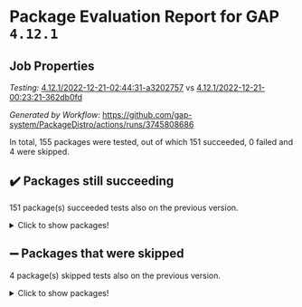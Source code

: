 # Package Evaluation Report for GAP `4.12.1`

## Job Properties

*Testing:* [4.12.1/2022-12-21-02:44:31-a3202757](https://github.com/gap-system/PackageDistro/blob/data/reports/4.12.1/2022-12-21-02:44:31-a3202757) vs [4.12.1/2022-12-21-00:23:21-362db0fd](https://github.com/gap-system/PackageDistro/blob/data/reports/4.12.1/2022-12-21-00:23:21-362db0fd)

*Generated by Workflow:* https://github.com/gap-system/PackageDistro/actions/runs/3745808686

In total, 155 packages were tested, out of which 151 succeeded, 0 failed and 4 were skipped.

## :heavy_check_mark: Packages still succeeding

151 package(s) succeeded tests also on the previous version.
<details><summary>Click to show packages!</summary>

- 4ti2interface 2022.09-01 [(success)](https://github.com/gap-system/PackageDistro/actions/runs/3745808686/jobs/6360722996)
- ace 5.6.1 [(success)](https://github.com/gap-system/PackageDistro/actions/runs/3745808686/jobs/6360723104)
- aclib 1.3.2 [(success)](https://github.com/gap-system/PackageDistro/actions/runs/3745808686/jobs/6360723184)
- agt 0.3 [(success)](https://github.com/gap-system/PackageDistro/actions/runs/3745808686/jobs/6360723263)
- alnuth 3.2.1 [(success)](https://github.com/gap-system/PackageDistro/actions/runs/3745808686/jobs/6360723328)
- anupq 3.2.6 [(success)](https://github.com/gap-system/PackageDistro/actions/runs/3745808686/jobs/6360723403)
- atlasrep 2.1.6 [(success)](https://github.com/gap-system/PackageDistro/actions/runs/3745808686/jobs/6360723476)
- autodoc 2022.10.20 [(success)](https://github.com/gap-system/PackageDistro/actions/runs/3745808686/jobs/6360723554)
- automata 1.15 [(success)](https://github.com/gap-system/PackageDistro/actions/runs/3745808686/jobs/6360723631)
- automgrp 1.3.2 [(success)](https://github.com/gap-system/PackageDistro/actions/runs/3745808686/jobs/6360723706)
- autpgrp 1.11 [(success)](https://github.com/gap-system/PackageDistro/actions/runs/3745808686/jobs/6360723792)
- cap 2022.12-15 [(success)](https://github.com/gap-system/PackageDistro/actions/runs/3745808686/jobs/6360723893)
- caratinterface 2.3.4 [(success)](https://github.com/gap-system/PackageDistro/actions/runs/3745808686/jobs/6360723973)
- cddinterface 2022.11.01 [(success)](https://github.com/gap-system/PackageDistro/actions/runs/3745808686/jobs/6360724047)
- circle 1.6.5 [(success)](https://github.com/gap-system/PackageDistro/actions/runs/3745808686/jobs/6360724104)
- classicpres 1.22 [(success)](https://github.com/gap-system/PackageDistro/actions/runs/3745808686/jobs/6360724201)
- cohomolo 1.6.10 [(success)](https://github.com/gap-system/PackageDistro/actions/runs/3745808686/jobs/6360724270)
- congruence 1.2.4 [(success)](https://github.com/gap-system/PackageDistro/actions/runs/3745808686/jobs/6360724336)
- corelg 1.56 [(success)](https://github.com/gap-system/PackageDistro/actions/runs/3745808686/jobs/6360724412)
- crime 1.6 [(success)](https://github.com/gap-system/PackageDistro/actions/runs/3745808686/jobs/6360724485)
- crisp 1.4.6 [(success)](https://github.com/gap-system/PackageDistro/actions/runs/3745808686/jobs/6360724586)
- crypting 0.10.4 [(success)](https://github.com/gap-system/PackageDistro/actions/runs/3745808686/jobs/6360724680)
- cryst 4.1.25 [(success)](https://github.com/gap-system/PackageDistro/actions/runs/3745808686/jobs/6360725654)
- crystcat 1.1.10 [(success)](https://github.com/gap-system/PackageDistro/actions/runs/3745808686/jobs/6360725747)
- ctbllib 1.3.4 [(success)](https://github.com/gap-system/PackageDistro/actions/runs/3745808686/jobs/6360725828)
- cubefree 1.19 [(success)](https://github.com/gap-system/PackageDistro/actions/runs/3745808686/jobs/6360725901)
- curlinterface 2.3.1 [(success)](https://github.com/gap-system/PackageDistro/actions/runs/3745808686/jobs/6360725971)
- cvec 2.7.6 [(success)](https://github.com/gap-system/PackageDistro/actions/runs/3745808686/jobs/6360726054)
- datastructures 0.3.0 [(success)](https://github.com/gap-system/PackageDistro/actions/runs/3745808686/jobs/6360726242)
- deepthought 1.0.6 [(success)](https://github.com/gap-system/PackageDistro/actions/runs/3745808686/jobs/6360726373)
- design 1.7 [(success)](https://github.com/gap-system/PackageDistro/actions/runs/3745808686/jobs/6360726457)
- difsets 2.3.1 [(success)](https://github.com/gap-system/PackageDistro/actions/runs/3745808686/jobs/6360726555)
- digraphs 1.6.1 [(success)](https://github.com/gap-system/PackageDistro/actions/runs/3745808686/jobs/6360726630)
- edim 1.3.6 [(success)](https://github.com/gap-system/PackageDistro/actions/runs/3745808686/jobs/6360726760)
- example 4.3.2 [(success)](https://github.com/gap-system/PackageDistro/actions/runs/3745808686/jobs/6360726842)
- examplesforhomalg 2022.11-01 [(success)](https://github.com/gap-system/PackageDistro/actions/runs/3745808686/jobs/6360726926)
- factint 1.6.3 [(success)](https://github.com/gap-system/PackageDistro/actions/runs/3745808686/jobs/6360727042)
- ferret 1.0.9 [(success)](https://github.com/gap-system/PackageDistro/actions/runs/3745808686/jobs/6360727113)
- fga 1.4.0 [(success)](https://github.com/gap-system/PackageDistro/actions/runs/3745808686/jobs/6360727194)
- fining 1.5.4 [(success)](https://github.com/gap-system/PackageDistro/actions/runs/3745808686/jobs/6360727279)
- float 1.0.3 [(success)](https://github.com/gap-system/PackageDistro/actions/runs/3745808686/jobs/6360727365)
- format 1.4.3 [(success)](https://github.com/gap-system/PackageDistro/actions/runs/3745808686/jobs/6360727460)
- forms 1.2.9 [(success)](https://github.com/gap-system/PackageDistro/actions/runs/3745808686/jobs/6360727527)
- fplsa 1.2.5 [(success)](https://github.com/gap-system/PackageDistro/actions/runs/3745808686/jobs/6360727595)
- fr 2.4.12 [(success)](https://github.com/gap-system/PackageDistro/actions/runs/3745808686/jobs/6360727678)
- francy 1.2.5 [(success)](https://github.com/gap-system/PackageDistro/actions/runs/3745808686/jobs/6360727748)
- fwtree 1.3 [(success)](https://github.com/gap-system/PackageDistro/actions/runs/3745808686/jobs/6360727860)
- gapdoc 1.6.6 [(success)](https://github.com/gap-system/PackageDistro/actions/runs/3745808686/jobs/6360727945)
- gauss 2022.12-01 [(success)](https://github.com/gap-system/PackageDistro/actions/runs/3745808686/jobs/6360728040)
- gaussforhomalg 2022.08-03 [(success)](https://github.com/gap-system/PackageDistro/actions/runs/3745808686/jobs/6360728153)
- gbnp 1.0.5 [(success)](https://github.com/gap-system/PackageDistro/actions/runs/3745808686/jobs/6360728225)
- generalizedmorphismsforcap 2022.12-01 [(success)](https://github.com/gap-system/PackageDistro/actions/runs/3745808686/jobs/6360728302)
- genss 1.6.8 [(success)](https://github.com/gap-system/PackageDistro/actions/runs/3745808686/jobs/6360728397)
- gradedmodules 2022.09-02 [(success)](https://github.com/gap-system/PackageDistro/actions/runs/3745808686/jobs/6360728484)
- gradedringforhomalg 2022.11-01 [(success)](https://github.com/gap-system/PackageDistro/actions/runs/3745808686/jobs/6360728577)
- grape 4.9.0 [(success)](https://github.com/gap-system/PackageDistro/actions/runs/3745808686/jobs/6360728665)
- groupoids 1.71 [(success)](https://github.com/gap-system/PackageDistro/actions/runs/3745808686/jobs/6360728761)
- grpconst 2.6.3 [(success)](https://github.com/gap-system/PackageDistro/actions/runs/3745808686/jobs/6360728844)
- guarana 0.96.3 [(success)](https://github.com/gap-system/PackageDistro/actions/runs/3745808686/jobs/6360728926)
- guava 3.17 [(success)](https://github.com/gap-system/PackageDistro/actions/runs/3745808686/jobs/6360729002)
- hap 1.47 [(success)](https://github.com/gap-system/PackageDistro/actions/runs/3745808686/jobs/6360729105)
- hapcryst 0.1.15 [(success)](https://github.com/gap-system/PackageDistro/actions/runs/3745808686/jobs/6360729203)
- hecke 1.5.3 [(success)](https://github.com/gap-system/PackageDistro/actions/runs/3745808686/jobs/6360729281)
- help 3.5 [(success)](https://github.com/gap-system/PackageDistro/actions/runs/3745808686/jobs/6360729371)
- homalg 2022.11-01 [(success)](https://github.com/gap-system/PackageDistro/actions/runs/3745808686/jobs/6360729464)
- homalgtocas 2022.11-02 [(success)](https://github.com/gap-system/PackageDistro/actions/runs/3745808686/jobs/6360729555)
- idrel 2.44 [(success)](https://github.com/gap-system/PackageDistro/actions/runs/3745808686/jobs/6360729653)
- images 1.3.1 [(success)](https://github.com/gap-system/PackageDistro/actions/runs/3745808686/jobs/6360729753)
- intpic 0.3.0 [(success)](https://github.com/gap-system/PackageDistro/actions/runs/3745808686/jobs/6360729870)
- io 4.8.0 [(success)](https://github.com/gap-system/PackageDistro/actions/runs/3745808686/jobs/6360729972)
- io_forhomalg 2022.11-01 [(success)](https://github.com/gap-system/PackageDistro/actions/runs/3745808686/jobs/6360730056)
- irredsol 1.4.4 [(success)](https://github.com/gap-system/PackageDistro/actions/runs/3745808686/jobs/6360730171)
- json 2.1.1 [(success)](https://github.com/gap-system/PackageDistro/actions/runs/3745808686/jobs/6360730250)
- jupyterkernel 1.4.1 [(success)](https://github.com/gap-system/PackageDistro/actions/runs/3745808686/jobs/6360730374)
- jupyterviz 1.5.6 [(success)](https://github.com/gap-system/PackageDistro/actions/runs/3745808686/jobs/6360730455)
- kan 1.34 [(success)](https://github.com/gap-system/PackageDistro/actions/runs/3745808686/jobs/6360730541)
- kbmag 1.5.10 [(success)](https://github.com/gap-system/PackageDistro/actions/runs/3745808686/jobs/6360730633)
- laguna 3.9.5 [(success)](https://github.com/gap-system/PackageDistro/actions/runs/3745808686/jobs/6360730730)
- liealgdb 2.2.1 [(success)](https://github.com/gap-system/PackageDistro/actions/runs/3745808686/jobs/6360730810)
- liepring 2.8 [(success)](https://github.com/gap-system/PackageDistro/actions/runs/3745808686/jobs/6360730902)
- liering 2.4.2 [(success)](https://github.com/gap-system/PackageDistro/actions/runs/3745808686/jobs/6360730997)
- linearalgebraforcap 2022.12-04 [(success)](https://github.com/gap-system/PackageDistro/actions/runs/3745808686/jobs/6360731076)
- localizeringforhomalg 2022.11-01 [(success)](https://github.com/gap-system/PackageDistro/actions/runs/3745808686/jobs/6360731144)
- loops 3.4.3 [(success)](https://github.com/gap-system/PackageDistro/actions/runs/3745808686/jobs/6360731244)
- lpres 1.0.3 [(success)](https://github.com/gap-system/PackageDistro/actions/runs/3745808686/jobs/6360731348)
- majoranaalgebras 1.5.1 [(success)](https://github.com/gap-system/PackageDistro/actions/runs/3745808686/jobs/6360731435)
- mapclass 1.4.6 [(success)](https://github.com/gap-system/PackageDistro/actions/runs/3745808686/jobs/6360731517)
- matgrp 0.70 [(success)](https://github.com/gap-system/PackageDistro/actions/runs/3745808686/jobs/6360731584)
- matricesforhomalg 2022.12-01 [(success)](https://github.com/gap-system/PackageDistro/actions/runs/3745808686/jobs/6360731656)
- modisom 2.5.3 [(success)](https://github.com/gap-system/PackageDistro/actions/runs/3745808686/jobs/6360731747)
- modulepresentationsforcap 2022.12-01 [(success)](https://github.com/gap-system/PackageDistro/actions/runs/3745808686/jobs/6360731843)
- modules 2022.11-01 [(success)](https://github.com/gap-system/PackageDistro/actions/runs/3745808686/jobs/6360731912)
- monoidalcategories 2022.12-01 [(success)](https://github.com/gap-system/PackageDistro/actions/runs/3745808686/jobs/6360731987)
- nconvex 2022.09-01 [(success)](https://github.com/gap-system/PackageDistro/actions/runs/3745808686/jobs/6360732061)
- nilmat 1.4.2 [(success)](https://github.com/gap-system/PackageDistro/actions/runs/3745808686/jobs/6360732139)
- nock 1.5 [(success)](https://github.com/gap-system/PackageDistro/actions/runs/3745808686/jobs/6360732203)
- normalizinterface 1.3.5 [(success)](https://github.com/gap-system/PackageDistro/actions/runs/3745808686/jobs/6360732297)
- nq 2.5.9 [(success)](https://github.com/gap-system/PackageDistro/actions/runs/3745808686/jobs/6360732370)
- numericalsgps 1.3.1 [(success)](https://github.com/gap-system/PackageDistro/actions/runs/3745808686/jobs/6360732461)
- openmath 11.5.2 [(success)](https://github.com/gap-system/PackageDistro/actions/runs/3745808686/jobs/6360732532)
- orb 4.9.0 [(success)](https://github.com/gap-system/PackageDistro/actions/runs/3745808686/jobs/6360732608)
- packagemanager 1.3.2 [(success)](https://github.com/gap-system/PackageDistro/actions/runs/3745808686/jobs/6360732687)
- patternclass 2.4.3 [(success)](https://github.com/gap-system/PackageDistro/actions/runs/3745808686/jobs/6360732782)
- permut 2.0.4 [(success)](https://github.com/gap-system/PackageDistro/actions/runs/3745808686/jobs/6360732856)
- polenta 1.3.10 [(success)](https://github.com/gap-system/PackageDistro/actions/runs/3745808686/jobs/6360732932)
- polymaking 0.8.6 [(success)](https://github.com/gap-system/PackageDistro/actions/runs/3745808686/jobs/6360733015)
- primgrp 3.4.3 [(success)](https://github.com/gap-system/PackageDistro/actions/runs/3745808686/jobs/6360733102)
- profiling 2.5.1 [(success)](https://github.com/gap-system/PackageDistro/actions/runs/3745808686/jobs/6360733194)
- qpa 1.34 [(success)](https://github.com/gap-system/PackageDistro/actions/runs/3745808686/jobs/6360733264)
- quagroup 1.8.3 [(success)](https://github.com/gap-system/PackageDistro/actions/runs/3745808686/jobs/6360733398)
- radiroot 2.9 [(success)](https://github.com/gap-system/PackageDistro/actions/runs/3745808686/jobs/6360733496)
- rcwa 4.7.1 [(success)](https://github.com/gap-system/PackageDistro/actions/runs/3745808686/jobs/6360733584)
- rds 1.8 [(success)](https://github.com/gap-system/PackageDistro/actions/runs/3745808686/jobs/6360733671)
- recog 1.4.2 [(success)](https://github.com/gap-system/PackageDistro/actions/runs/3745808686/jobs/6360733769)
- repndecomp 1.2.1 [(success)](https://github.com/gap-system/PackageDistro/actions/runs/3745808686/jobs/6360733882)
- repsn 3.1.0 [(success)](https://github.com/gap-system/PackageDistro/actions/runs/3745808686/jobs/6360734022)
- resclasses 4.7.3 [(success)](https://github.com/gap-system/PackageDistro/actions/runs/3745808686/jobs/6360734121)
- ringsforhomalg 2022.11-01 [(success)](https://github.com/gap-system/PackageDistro/actions/runs/3745808686/jobs/6360734194)
- sco 2022.09-01 [(success)](https://github.com/gap-system/PackageDistro/actions/runs/3745808686/jobs/6360734269)
- scscp 2.4.0 [(success)](https://github.com/gap-system/PackageDistro/actions/runs/3745808686/jobs/6360734353)
- semigroups 5.2.0 [(success)](https://github.com/gap-system/PackageDistro/actions/runs/3745808686/jobs/6360734437)
- sglppow 2.3 [(success)](https://github.com/gap-system/PackageDistro/actions/runs/3745808686/jobs/6360734537)
- sgpviz 0.999.5 [(success)](https://github.com/gap-system/PackageDistro/actions/runs/3745808686/jobs/6360734634)
- simpcomp 2.1.14 [(success)](https://github.com/gap-system/PackageDistro/actions/runs/3745808686/jobs/6360734717)
- singular 2022.09.23 [(success)](https://github.com/gap-system/PackageDistro/actions/runs/3745808686/jobs/6360734804)
- sl2reps 1.1 [(success)](https://github.com/gap-system/PackageDistro/actions/runs/3745808686/jobs/6360734892)
- sla 1.5.3 [(success)](https://github.com/gap-system/PackageDistro/actions/runs/3745808686/jobs/6360734974)
- smallgrp 1.5.1 [(success)](https://github.com/gap-system/PackageDistro/actions/runs/3745808686/jobs/6360735059)
- smallsemi 0.6.13 [(success)](https://github.com/gap-system/PackageDistro/actions/runs/3745808686/jobs/6360735172)
- sonata 2.9.6 [(success)](https://github.com/gap-system/PackageDistro/actions/runs/3745808686/jobs/6360735256)
- sophus 1.27 [(success)](https://github.com/gap-system/PackageDistro/actions/runs/3745808686/jobs/6360735335)
- spinsym 1.5.2 [(success)](https://github.com/gap-system/PackageDistro/actions/runs/3745808686/jobs/6360735435)
- standardff 0.9.4 [(success)](https://github.com/gap-system/PackageDistro/actions/runs/3745808686/jobs/6360735543)
- symbcompcc 1.3.2 [(success)](https://github.com/gap-system/PackageDistro/actions/runs/3745808686/jobs/6360735623)
- thelma 1.3 [(success)](https://github.com/gap-system/PackageDistro/actions/runs/3745808686/jobs/6360735704)
- tomlib 1.2.9 [(success)](https://github.com/gap-system/PackageDistro/actions/runs/3745808686/jobs/6360735800)
- toolsforhomalg 2022.12-01 [(success)](https://github.com/gap-system/PackageDistro/actions/runs/3745808686/jobs/6360735896)
- toric 1.9.5 [(success)](https://github.com/gap-system/PackageDistro/actions/runs/3745808686/jobs/6360735984)
- toricvarieties 2022.07.13 [(success)](https://github.com/gap-system/PackageDistro/actions/runs/3745808686/jobs/6360736060)
- transgrp 3.6.3 [(success)](https://github.com/gap-system/PackageDistro/actions/runs/3745808686/jobs/6360736175)
- ugaly 4.0.3 [(success)](https://github.com/gap-system/PackageDistro/actions/runs/3745808686/jobs/6360736282)
- unipot 1.5 [(success)](https://github.com/gap-system/PackageDistro/actions/runs/3745808686/jobs/6360736364)
- unitlib 4.1.0 [(success)](https://github.com/gap-system/PackageDistro/actions/runs/3745808686/jobs/6360736448)
- utils 0.81 [(success)](https://github.com/gap-system/PackageDistro/actions/runs/3745808686/jobs/6360736548)
- uuid 0.7 [(success)](https://github.com/gap-system/PackageDistro/actions/runs/3745808686/jobs/6360736646)
- walrus 0.9991 [(success)](https://github.com/gap-system/PackageDistro/actions/runs/3745808686/jobs/6360736761)
- wedderga 4.10.2 [(success)](https://github.com/gap-system/PackageDistro/actions/runs/3745808686/jobs/6360736876)
- xmod 2.88 [(success)](https://github.com/gap-system/PackageDistro/actions/runs/3745808686/jobs/6360736942)
- xmodalg 1.23 [(success)](https://github.com/gap-system/PackageDistro/actions/runs/3745808686/jobs/6360737027)
- yangbaxter 0.10.2 [(success)](https://github.com/gap-system/PackageDistro/actions/runs/3745808686/jobs/6360737146)
- zeromqinterface 0.14 [(success)](https://github.com/gap-system/PackageDistro/actions/runs/3745808686/jobs/6360737244)
</details>

## :heavy_minus_sign: Packages that were skipped

4 package(s) skipped tests also on the previous version.
<details><summary>Click to show packages!</summary>

- browse 1.8.19 [(skipped)](https://github.com/gap-system/PackageDistro/actions/runs/3745808686/jobs/6360594076)
- itc 1.5.1 [(skipped)](https://github.com/gap-system/PackageDistro/actions/runs/3745808686/jobs/6360594076)
- polycyclic 2.16 [(skipped)](https://github.com/gap-system/PackageDistro/actions/runs/3745808686/jobs/6360594076)
- xgap 4.31 [(skipped)](https://github.com/gap-system/PackageDistro/actions/runs/3745808686/jobs/6360594076)
</details>

